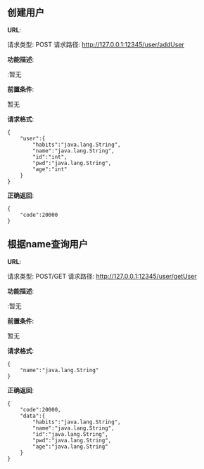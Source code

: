## 创建用户


**URL**: 

请求类型: POST
请求路径: http://127.0.0.1:12345/user/addUser

**功能描述**: 

:暂无


**前置条件**: 

暂无


**请求格式**: 

```
{
	"user":{
		"habits":"java.lang.String",
		"name":"java.lang.String",
		"id":"int",
		"pwd":"java.lang.String",
		"age":"int"
	}
}
```

**正确返回**: 

```
{
	"code":20000
}
```


## 根据name查询用户


**URL**: 

请求类型: POST/GET
请求路径: http://127.0.0.1:12345/user/getUser

**功能描述**: 

:暂无


**前置条件**: 

暂无


**请求格式**: 

```
{
	"name":"java.lang.String"
}
```

**正确返回**: 

```
{
	"code":20000,
	"data":{
		"habits":"java.lang.String",
		"name":"java.lang.String",
		"id":"java.lang.String",
		"pwd":"java.lang.String",
		"age":"java.lang.String"
	}
}
```


